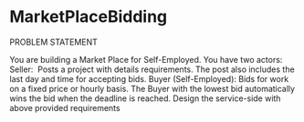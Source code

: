 # MarketPlaceBidding
PROBLEM STATEMENT

You are building a Market Place for Self-Employed. You have two actors:
Seller:  Posts a project with details requirements. The post also includes the last day and time for accepting bids.
Buyer (Self-Employed): Bids for work on a fixed price or hourly basis.
The Buyer with the lowest bid automatically wins the bid when the deadline is reached.
Design the service-side with above provided requirements
